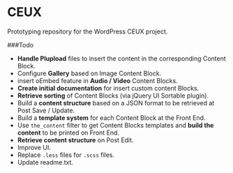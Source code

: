 CEUX
====

Prototyping repository for the WordPress CEUX project.

###Todo

- **Handle Plupload** files to insert the content in the corresponding Content Block.
- Configure **Gallery** based on Image Content Block.
- insert oEmbed feature in **Audio / Video** Content Blocks. 
- **Create initial documentation** for insert custom content Blocks.
- **Retrieve sorting** of Content Blocks (via jQuery UI Sortable plugin).
- Build a **content structure** based on a JSON format to be retrieved at Post Save / Update.
- Build a **template system** for each Content Block at the Front End.
- Use `the_content` filter to get Content Blocks templates and **build the content** to be printed on Front End.
- **Retrieve content structure** on Post Edit. 
- Improve UI.
- Replace `.less` files for `.scss` files.
- Update readme.txt.